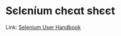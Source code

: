 # Sєlєníum chєαt shєєt
Link: <a href="https://intellipaat.com/blog/tutorial/selenium-tutorial/selenium-cheat-sheet/?utm_source=linkedin&utm_medium=organic&utm_campaign=posting" target="_blank" width="40" height="26"> Selenium User Handbook </a>
